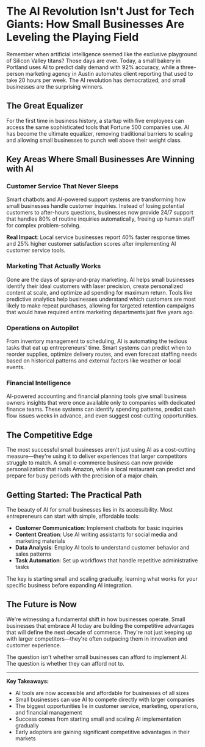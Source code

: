 # The AI Revolution Isn't Just for Tech Giants: How Small Businesses Are Leveling the Playing Field

Remember when artificial intelligence seemed like the exclusive playground of Silicon Valley titans? Those days are over. Today, a small bakery in Portland uses AI to predict daily demand with 92% accuracy, while a three-person marketing agency in Austin automates client reporting that used to take 20 hours per week. The AI revolution has democratized, and small businesses are the surprising winners.

## The Great Equalizer

For the first time in business history, a startup with five employees can access the same sophisticated tools that Fortune 500 companies use. AI has become the ultimate equalizer, removing traditional barriers to scaling and allowing small businesses to punch well above their weight class.

## Key Areas Where Small Businesses Are Winning with AI

### Customer Service That Never Sleeps

Smart chatbots and AI-powered support systems are transforming how small businesses handle customer inquiries. Instead of losing potential customers to after-hours questions, businesses now provide 24/7 support that handles 80% of routine inquiries automatically, freeing up human staff for complex problem-solving.

**Real Impact**: Local service businesses report 40% faster response times and 25% higher customer satisfaction scores after implementing AI customer service tools.

### Marketing That Actually Works

Gone are the days of spray-and-pray marketing. AI helps small businesses identify their ideal customers with laser precision, create personalized content at scale, and optimize ad spending for maximum return. Tools like predictive analytics help businesses understand which customers are most likely to make repeat purchases, allowing for targeted retention campaigns that would have required entire marketing departments just five years ago.

### Operations on Autopilot

From inventory management to scheduling, AI is automating the tedious tasks that eat up entrepreneurs' time. Smart systems can predict when to reorder supplies, optimize delivery routes, and even forecast staffing needs based on historical patterns and external factors like weather or local events.

### Financial Intelligence

AI-powered accounting and financial planning tools give small business owners insights that were once available only to companies with dedicated finance teams. These systems can identify spending patterns, predict cash flow issues weeks in advance, and even suggest cost-cutting opportunities.

## The Competitive Edge

The most successful small businesses aren't just using AI as a cost-cutting measure—they're using it to deliver experiences that larger competitors struggle to match. A small e-commerce business can now provide personalization that rivals Amazon, while a local restaurant can predict and prepare for busy periods with the precision of a major chain.

## Getting Started: The Practical Path

The beauty of AI for small businesses lies in its accessibility. Most entrepreneurs can start with simple, affordable tools:

- **Customer Communication**: Implement chatbots for basic inquiries
- **Content Creation**: Use AI writing assistants for social media and marketing materials  
- **Data Analysis**: Employ AI tools to understand customer behavior and sales patterns
- **Task Automation**: Set up workflows that handle repetitive administrative tasks

The key is starting small and scaling gradually, learning what works for your specific business before expanding AI integration.

## The Future is Now

We're witnessing a fundamental shift in how businesses operate. Small businesses that embrace AI today are building the competitive advantages that will define the next decade of commerce. They're not just keeping up with larger competitors—they're often outpacing them in innovation and customer experience.

The question isn't whether small businesses can afford to implement AI. The question is whether they can afford not to.

---

**Key Takeaways:**
- AI tools are now accessible and affordable for businesses of all sizes
- Small businesses can use AI to compete directly with larger companies
- The biggest opportunities lie in customer service, marketing, operations, and financial management
- Success comes from starting small and scaling AI implementation gradually
- Early adopters are gaining significant competitive advantages in their markets
